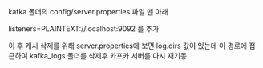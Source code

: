 
kafka 폴더의 config/server.properties 파일 맨 아래

listeners=PLAINTEXT://localhost:9092
를 추가

이 후 캐시 삭제를 위해 server.properties에 보면 log.dirs 값이 있는데 이 경로에 접근하여
kafka_logs 폴더를 삭제후 카프카 서버를 다시 재기동
